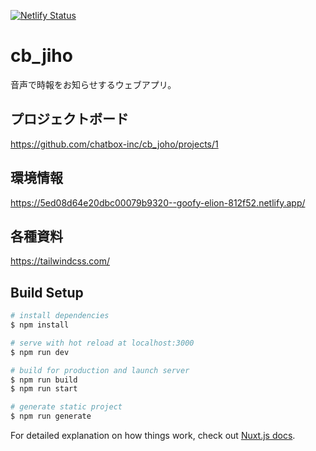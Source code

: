 [![Netlify Status](https://api.netlify.com/api/v1/badges/6aad93b1-7894-4ead-b96c-0b83eed8ca7c/deploy-status)](https://app.netlify.com/sites/goofy-elion-812f52/deploys)
# cb_jiho

音声で時報をお知らせするウェブアプリ。

## プロジェクトボード
https://github.com/chatbox-inc/cb_joho/projects/1

## 環境情報
https://5ed08d64e20dbc00079b9320--goofy-elion-812f52.netlify.app/

## 各種資料
https://tailwindcss.com/

## Build Setup

```bash
# install dependencies
$ npm install

# serve with hot reload at localhost:3000
$ npm run dev

# build for production and launch server
$ npm run build
$ npm run start

# generate static project
$ npm run generate
```

For detailed explanation on how things work, check out [Nuxt.js docs](https://nuxtjs.org).

